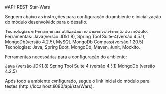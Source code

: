 #API-REST-Star-Wars

Seguem abaixo as instruções para configuração do ambiente e inicialização do módulo desenvolvido para o desafio.

Tecnologias e Ferramentas utilizadas no desenvolvimento do módulo:
Ferramentas: Java(versão JDk1.8), Spring Tool Suite-4(versão 4.5.1), MongoDb(versão 4.2.5), MySQL MongoDb Compass(versão 1.20.5) 
Tecnologias: Java, Spring Boot, MongoDb, Maven, Junit, Mockito.

Ferramentas necessárias para a configuração do ambiente:

Java (versão JDK1.8)
Spring Tool Suite 4 (versão 4.5.1)
MongoDb (versão 4.2.5)

Após todo a ambiente configurado, segue o link inicial do módulo para testes (http://localhost:8080/api/starWars).
